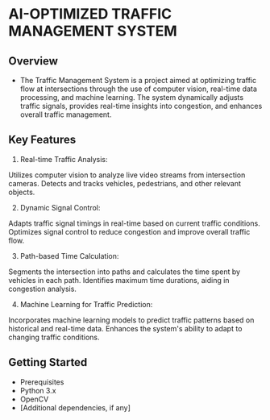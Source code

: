 # AI-OPTIMIZED TRAFFIC MANAGEMENT SYSTEM

## Overview
* The Traffic Management System is a project aimed at optimizing traffic flow at intersections through the use of computer vision, real-time data processing, and machine learning. The system dynamically adjusts traffic signals, provides real-time insights into congestion, and enhances overall traffic management.
## Key Features
1) Real-time Traffic Analysis:

Utilizes computer vision to analyze live video streams from intersection cameras.
Detects and tracks vehicles, pedestrians, and other relevant objects.

2) Dynamic Signal Control:

Adapts traffic signal timings in real-time based on current traffic conditions.
Optimizes signal control to reduce congestion and improve overall traffic flow.

3) Path-based Time Calculation:

Segments the intersection into paths and calculates the time spent by vehicles in each path.
Identifies maximum time durations, aiding in congestion analysis.

4) Machine Learning for Traffic Prediction:

Incorporates machine learning models to predict traffic patterns based on historical and real-time data.
Enhances the system's ability to adapt to changing traffic conditions.


## Getting Started
* Prerequisites
* Python 3.x
* OpenCV
* [Additional dependencies, if any]
